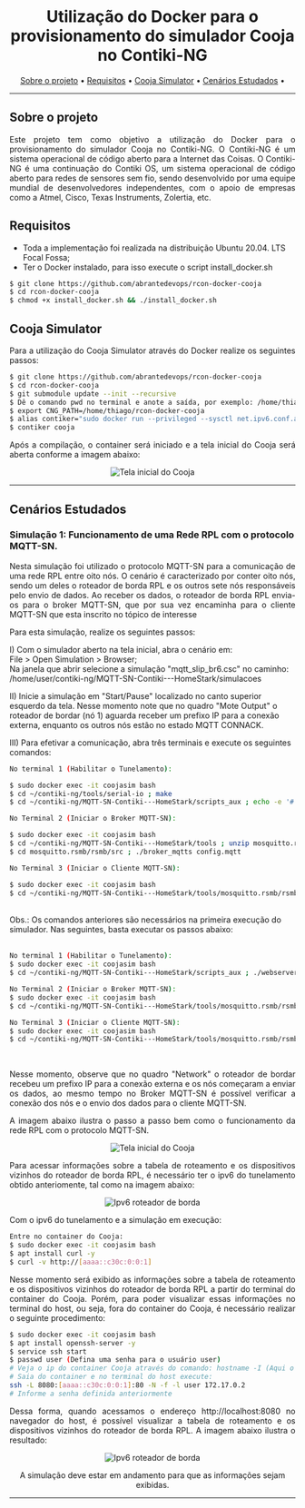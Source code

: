 <h1 align="center">Utilização do Docker para o provisionamento do simulador Cooja no Contiki-NG</h1>

<p align="center">
  <a href="#-sobre-o-projeto">Sobre o projeto</a> •
  <a href="#-como-executar-o-projeto">Requisitos</a> •
  <a href="#-prov">Cooja Simulator</a> •
  <a href="#-tecnologias">Cenários Estudados</a> •
  <!-- <a href="#-ref">Referências</a> •
  <a href="#-autor">Autor</a> -->
</p>
<hr>
<h2 id="-sobre-o-projeto">Sobre o projeto</h2>

<p align="justify">Este projeto tem como objetivo a utilização do Docker para o provisionamento do simulador Cooja no Contiki-NG. O Contiki-NG é um sistema operacional de código aberto para a Internet das Coisas. O Contiki-NG é uma continuação do Contiki OS, um sistema operacional de código aberto para redes de sensores sem fio, sendo desenvolvido por uma equipe mundial de desenvolvedores independentes, com o apoio de empresas como a Atmel, Cisco, Texas Instruments, Zolertia, etc.</p>

<h2 id="-como-executar-o-projeto">Requisitos</h2>

<p align="justify">

- Toda a implementação foi realizada na distribuição Ubuntu 20.04. LTS Focal Fossa;
- Ter o Docker instalado, para isso execute o script install_docker.sh</p>

```bash
$ git clone https://github.com/abrantedevops/rcon-docker-cooja
$ cd rcon-docker-cooja
$ chmod +x install_docker.sh && ./install_docker.sh
```

<h2 id="-prov">Cooja Simulator</h2>

<p align="justify">Para a utilização do Cooja Simulator através do Docker realize os seguintes passos:</p>

```bash
$ git clone https://github.com/abrantedevops/rcon-docker-cooja
$ cd rcon-docker-cooja
$ git submodule update --init --recursive
$ Dê o comando pwd no terminal e anote a saída, por exemplo: /home/thiago/rcon-docker-cooja
$ export CNG_PATH=/home/thiago/rcon-docker-cooja
$ alias contiker="sudo docker run --privileged --sysctl net.ipv6.conf.all.disable_ipv6=0 --mount type=bind,source=$CNG_PATH,destination=/home/user/contiki-ng -e DISPLAY=$DISPLAY -e LOCAL_UID=$(id -u $USER) -e LOCAL_GID=$(id -g $USER) -v /tmp/.X11-unix:/tmp/.X11-unix -v /dev/bus/usb:/dev/bus/usb -ti --name coojasim contiker/contiki-ng"
$ contiker cooja
```

<p align="justify">Após a compilação, o container será iniciado e a tela inicial do Cooja será aberta conforme a imagem abaixo:</p>

<p align="center">
  <img src="img/1.png" alt="Tela inicial do Cooja">
</p>

<hr>

<h2 id="-tecnologias">Cenários Estudados</h2>

<h3>Simulação 1: Funcionamento de uma Rede RPL com o protocolo MQTT-SN.</h3>

<p align="justify">Nesta simulação foi utilizado o protocolo MQTT-SN para a comunicação de uma rede RPL entre oito nós. O cenário é caracterizado por conter oito nós, sendo um deles o roteador de borda RPL e os outros sete nós responsáveis pelo envio de dados. Ao receber os dados, o roteador de borda RPL envia-os para o broker MQTT-SN, que por sua vez encaminha para o cliente MQTT-SN que esta inscrito no tópico de interesse</p>

<p align="justify">Para esta simulação, realize os seguintes passos:</p>

<p align="justify"> 

I) Com o simulador aberto na tela inicial, abra o cenário em:<br>
File > Open Simulation > Browser; <br> Na janela que abrir selecione a simulação "mqtt_slip_br6.csc" no caminho:<br> /home/user/contiki-ng/MQTT-SN-Contiki---HomeStark/simulacoes</p>

II) Inicie a simulação em "Start/Pause" localizado no canto superior esquerdo da tela. Nesse momento note que no quadro "Mote Output" o roteador de bordar (nó 1) aguarda receber um prefixo IP para a conexão externa, enquanto os outros nós estão no estado MQTT CONNACK.

III) Para efetivar a comunicação, abra três terminais e execute os seguintes comandos:

```bash
No terminal 1 (Habilitar o Tunelamento):

$ sudo docker exec -it coojasim bash
$ cd ~/contiki-ng/tools/serial-io ; make
$ cd ~/contiki-ng/MQTT-SN-Contiki---HomeStark/scripts_aux ; echo -e '#!'"/bin/bash\nsudo $HOME/contiki-ng/tools/serial-io/tunslip6 -a 127.0.0.1 aaaa::1/64\n" > webserver_slip.sh ; chmod +x webserver_slip.sh ; ./webserver_slip.sh

No Terminal 2 (Iniciar o Broker MQTT-SN): 

$ sudo docker exec -it coojasim bash
$ cd ~/contiki-ng/MQTT-SN-Contiki---HomeStark/tools ; unzip mosquitto.rsmb.zip 
$ cd mosquitto.rsmb/rsmb/src ; ./broker_mqtts config.mqtt

No Terminal 3 (Iniciar o Cliente MQTT-SN):

$ sudo docker exec -it coojasim bash
$ cd ~/contiki-ng/MQTT-SN-Contiki---HomeStark/tools/mosquitto.rsmb/rsmb/src ; mosquitto_sub -t "#" -v -i t1
```
<br>
Obs.: Os comandos anteriores são necessários na primeira execução do simulador. Nas seguintes, basta executar os passos abaixo:
<br><br>

```bash
No terminal 1 (Habilitar o Tunelamento):
$ sudo docker exec -it coojasim bash
$ cd ~/contiki-ng/MQTT-SN-Contiki---HomeStark/scripts_aux ; ./webserver_slip.sh

No Terminal 2 (Iniciar o Broker MQTT-SN):
$ sudo docker exec -it coojasim bash
$ cd ~/contiki-ng/MQTT-SN-Contiki---HomeStark/tools/mosquitto.rsmb/rsmb/src ; ./broker_mqtts config.mqtt

No Terminal 3 (Iniciar o Cliente MQTT-SN):
$ sudo docker exec -it coojasim bash
$ cd ~/contiki-ng/MQTT-SN-Contiki---HomeStark/tools/mosquitto.rsmb/rsmb/src ; mosquitto_sub -t "#" -v -i t1
```

<br>
<p align="justify"> Nesse momento, observe que no quadro "Network" o roteador de bordar recebeu um prefixo IP para a conexão externa e os nós começaram a enviar os dados, ao mesmo tempo no Broker MQTT-SN é possível verificar a conexão dos nós e o envio dos dados para o cliente MQTT-SN.</p>

<p align="justify">A imagem abaixo ilustra o passo a passo bem como o funcionamento da rede RPL com o protocolo MQTT-SN.</p>
<p align="center">
  <img src="img/2.png" alt="Tela inicial do Cooja">
</p>

<p align="justify">Para acessar informações sobre a tabela de roteamento e os dispositivos vizinhos do roteador de borda RPL, é necessário ter o ipv6 do tunelamento obtido anteriomente, tal como na imagem abaixo:</p>

<p align="center">
  <img src="img/3.png" alt="Ipv6 roteador de borda">
</p>

<p align="justify">Com o ipv6 do tunelamento e a simulação em execução:</p>

```bash
Entre no container do Cooja:
$ sudo docker exec -it coojasim bash 
$ apt install curl -y
$ curl -v http://[aaaa::c30c:0:0:1]
```

<p align="justify">Nesse momento será exibido as informações sobre a tabela de roteamento e os dispositivos vizinhos do roteador de borda RPL a partir do terminal do container do Cooja. Porém, para poder visualizar essas informações no terminal do host, ou seja, fora do container do Cooja, é necessário realizar o seguinte procedimento:</p>

```bash
$ sudo docker exec -it coojasim bash
$ apt install openssh-server -y
$ service ssh start
$ passwd user (Defina uma senha para o usuário user)
# Veja o ip do container Cooja através do comando: hostname -I (Aqui o ip foi: 172.17.0.2)
# Saia do container e no terminal do host execute:
ssh -L 8080:[aaaa::c30c:0:0:1]:80 -N -f -l user 172.17.0.2
# Informe a senha definida anteriormente
```

<p align="justify">Dessa forma, quando acessamos o endereço http://localhost:8080 no navegador do host, é possível visualizar a tabela de roteamento e os dispositivos vizinhos do roteador de borda RPL. A imagem abaixo ilustra o resultado:</p>

<p align="center">
  <img src="img/4.png" alt="Ipv6 roteador de borda">
</p>
<p align="center">A simulação deve estar em andamento para que as informações sejam exibidas.</p>

<hr>

<!-- <h3>Simulação 2: Rede IoT com Banco de dados MYSQL e Grafana</h3> -->
